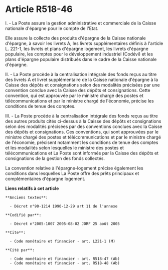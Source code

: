 # Article R518-46

I. - La Poste assure la gestion administrative et commerciale de la Caisse nationale d'épargne pour le compte de l'Etat.

Elle assure la collecte des produits d'épargne de la Caisse nationale d'épargne, à savoir les livrets A, les livrets
supplémentaires définis à l'article L. 221-1, les livrets et plans d'épargne logement, les livrets d'épargne populaire, les
comptes pour le développement industriel (Codévi) et les plans d'épargne populaire distribués dans le cadre de la Caisse
nationale d'épargne.

II. - La Poste procède à la centralisation intégrale des fonds reçus au titre des livrets A et livret supplémentaire de la
Caisse nationale d'épargne à la Caisse des dépôts et consignations selon des modalités précisées par une convention conclue
avec la Caisse des dépôts et consignations. Cette convention, qui est approuvée par le ministre chargé des postes et
télécommunications et par le ministre chargé de l'économie, précise les conditions de tenue des comptes.

III. - La Poste procède à la centralisation intégrale des fonds reçus au titre des autres produits cités ci-dessus à la
Caisse des dépôts et consignations selon des modalités précisées par des conventions conclues avec la Caisse des dépôts et
consignations. Ces conventions, qui sont approuvées par le ministre chargé des postes et télécommunications et par le
ministre chargé de l'économie, précisent notamment les conditions de tenue des comptes et les modalités selon lesquelles le
ministre des postes et télécommunications et La Poste sont informés par la Caisse des dépôts et consignations de la gestion
des fonds collectés.

La convention relative à l'épargne-logement précise également les conditions dans lesquelles La Poste offre des prêts
principaux et complémentaires d'épargne logement.

**Liens relatifs à cet article**

	**Anciens textes**:

	  - Décret n°90-1214 1990-12-29 art 11 de l'annexe

	**Codifié par**:

	  - Décret n°2005-1007 2005-08-02 JORF 25 août 2005

	**Cite**:

	  - Code monétaire et financier - art. L221-1 (M)

	**Cité par**:

	  - Code monétaire et financier - art. R518-47 (Ab)
	  - Code monétaire et financier - art. R518-48 (Ab)
